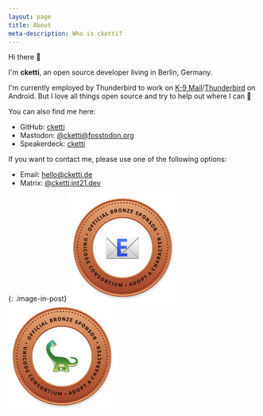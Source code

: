 ```yaml
---
layout: page
title: About
meta-description: Who is cketti?
---
```


Hi there 👋

I'm **cketti**, an open source developer living in Berlin, Germany. 

I'm currently employed by Thunderbird to work on [K-9 Mail](https://k9mail.app/)/[Thunderbird](https://thunderbird.net/) on Android.
But I love all things open source and try to help out where I can 🔧

You can also find me here:

* GitHub: [cketti](https://github.com/cketti)
* Mastodon: [@cketti@fosstodon.org](https://fosstodon.org/@cketti)
* Speakerdeck: [cketti](https://speakerdeck.com/cketti)

If you want to contact me, please use one of the following options:
* Email: [hello@cketti.de](mailto:hello@cketti.de)
* Matrix: [@cketti:int21.dev](matrix:u/cketti:int21.dev)

{: .image-in-post}
[![Official Bronze Sponsor of the Email Emoji](/img/bronze-1F4E7.png)](https://unicode.org/consortium/adopted-characters.html#b1F4E7) [![Official Bronze Sponsor of the Sauropod Emoji](/img/bronze-1F995.png)](https://unicode.org/consortium/adopted-characters.html#b1F995)
